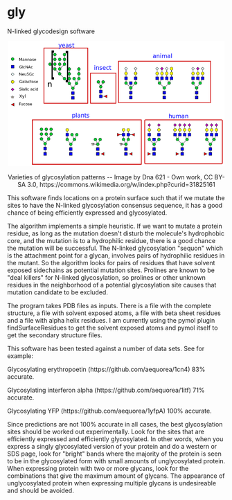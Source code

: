 # gly

N-linked glycodesign software

<p align="center">
  <img src="Variety_of_glycans.svg.png" width="500">
  
<p align="center">  Varieties of glycosylation patterns --
  Image by Dna 621 - Own work, CC BY-SA 3.0, https://commons.wikimedia.org/w/index.php?curid=31825161
</p>
<p>
This software finds locations on a protein surface such that if we mutate the sites to have the N-linked glycosylation consensus sequence, it has a good chance of being efficiently expressed and glycosylated.
</p>
<p>
The algorithm implements a simple heuristic. If we want to mutate a protein residue, as long as the mutation doesn't disturb the molecule's hydrophobic core, and the mutation is to a hydrophilic residue, there is a good chance the mutation will be successful. The N-linked glycosylation "sequon" which is the attachment point for a glycan, involves pairs of hydrophilic residues in the mutant. So the algorithm looks for pairs of residues that have solvent exposed sidechains as potential mutation sites. Prolines are known to be "deal killers" for N-linked glycosylation, so prolines or other unknown residues in the neighborhood of a potential glycosylation site causes that mutation candidate to be excluded.
</p>
<p>
The program takes PDB files as inputs. There is a file with the complete structure, a file with solvent exposed atoms, a file with beta sheet residues and a file with alpha helix residues. I am currently using the pymol plugin findSurfaceResidues to get the solvent exposed atoms and pymol itself to get the secondary structure files.
</p>
<p>
This software has been tested against a number of data sets. See for example:
</p>
<p>
Glycosylating erythropoetin (https://github.com/aequorea/1cn4) 83% accurate.
</p>
<p>
Glycosylating interferon alpha (https://github.com/aequorea/1itf) 71% accurate.
</p>
<p>
Glycosylating YFP (https://github.com/aequorea/1yfpA) 100% accurate.
</p>
<p>
Since predictions are not 100% accurate in all cases, the best glycosylation sites should be worked out experimentally. Look for the sites that are efficiently expressed and efficiently glycosylated. In other words, when you express a singly glycosylated version of your protein and do a western or SDS page, look for "bright" bands where the majority of the protein is seen to be in the glycosylated form with small amounts of unglycosylated protein. When expressing protein with two or more glycans, look for the combinations that give the maximum amount of glycans. The appearance of unglycosylated protein when expressing multiple glycans is undesireable and should be avoided.
</p>
